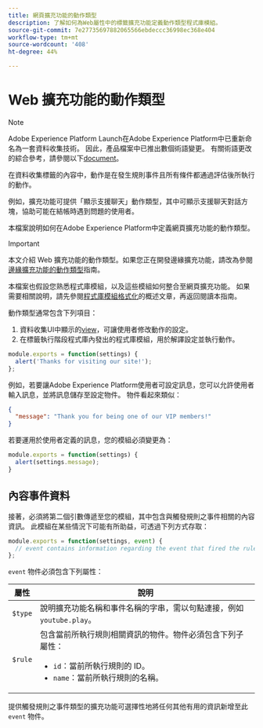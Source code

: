 ```yaml
---
title: 網頁擴充功能的動作類型
description: 了解如何為Web屬性中的標籤擴充功能定義動作類型程式庫模組。
source-git-commit: 7e27735697882065566ebdeccc36998ec368e404
workflow-type: tm+mt
source-wordcount: '408'
ht-degree: 44%

---
```


# Web 擴充功能的動作類型

>[!NOTE]
>
>Adobe Experience Platform Launch在Adobe Experience Platform中已重新命名為一套資料收集技術。 因此，產品檔案中已推出數個術語變更。 有關術語更改的綜合參考，請參閱以下[document](../../term-updates.md)。

在資料收集標籤的內容中，動作是在發生規則事件且所有條件都通過評估後所執行的動作。

例如，擴充功能可提供「顯示支援聊天」動作類型，其中可顯示支援聊天對話方塊，協助可能在結帳時遇到問題的使用者。

本檔案說明如何在Adobe Experience Platform中定義網頁擴充功能的動作類型。

>[!IMPORTANT]
>
>本文介紹 Web 擴充功能的動作類型。如果您正在開發邊緣擴充功能，請改為參閱[邊緣擴充功能的動作類型](../edge/action-types.md)指南。
>
>本檔案也假設您熟悉程式庫模組，以及這些模組如何整合至網頁擴充功能。 如果需要相關說明，請先參閱[程式庫模組格式化](./format.md)的概述文章，再返回閱讀本指南。

動作類型通常包含下列項目：

1. 資料收集UI中顯示的[view](./views.md)，可讓使用者修改動作的設定。
2. 在標籤執行階段程式庫內發出的程式庫模組，用於解譯設定並執行動作。

```js
module.exports = function(settings) {
  alert('Thanks for visiting our site!');
};
```

例如，若要讓Adobe Experience Platform使用者可設定訊息，您可以允許使用者輸入訊息，並將訊息儲存至設定物件。 物件看起來類似：

```json
{
  "message": "Thank you for being one of our VIP members!"
}
```

若要運用於使用者定義的訊息，您的模組必須變更為：

```js
module.exports = function(settings) {
  alert(settings.message);
}
```

## 內容事件資料

接著，必須將第二個引數傳遞至您的模組，其中包含與觸發規則之事件相關的內容資訊。 此模組在某些情況下可能有所助益，可透過下列方式存取：

```js
module.exports = function(settings, event) {
  // event contains information regarding the event that fired the rule
};
```

`event` 物件必須包含下列屬性：

| 屬性 | 說明 |
| --- | --- |
| `$type` | 說明擴充功能名稱和事件名稱的字串，需以句點連接，例如 `youtube.play`。 |
| `$rule` | 包含當前所執行規則相關資訊的物件。物件必須包含下列子屬性：<ul><li>`id`：當前所執行規則的 ID。</li><li>`name`：當前所執行規則的名稱。</li></ul> |

提供觸發規則之事件類型的擴充功能可選擇性地將任何其他有用的資訊新增至此 `event` 物件。
